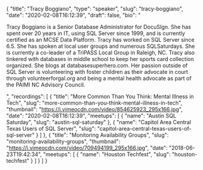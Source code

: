 {
  "title": "Tracy Boggiano",
  "type": "speaker",
  "slug": "tracy-boggiano",
  "date": "2020-02-08T16:12:39",
  "draft": false,
  "bio": "<p>Tracy Boggiano is a Senior Database Administrator for DocuSIgn. She has spent over 20 years in IT, using SQL Server since 1999, and is currently certified as an MCSE Data Platform. Tracy has worked on SQL Server since 6.5. She has spoken at local user groups and numerous SQLSaturdays. She is currently a co-leader of a TriPASS Local Group in Raleigh, NC. Tracy also tinkered with databases in middle school to keep her sports card collection organized. She blogs at databasesuperhero.com. Her passion outside of SQL Server is volunteering with foster children as their advocate in court through volunteerforgal.org and being a mental health advocate as part of the PAIMI NC Advisory Council.</p>",
  "recordings": [
    {
      "title": "More Common Than You Think: Mental Illness in Tech",
      "slug": "more-common-than-you-think-mental-illness-in-tech",
      "thumbnail": "https://i.vimeocdn.com/video/854625923_295x166.jpg",
      "date": "2020-02-08T16:12:39",
      "meetups": [
        {
          "name": "Austin SQL Saturday",
          "slug": "austin-sql-saturday"
        },
        {
          "name": "Capitol Area Central Texas Users of SQL Server",
          "slug": "capitol-area-central-texas-users-of-sql-server"
        }
      ]
    },
    {
      "title": "Monitoring Availability Groups",
      "slug": "monitoring-availability-groups",
      "thumbnail": "https://i.vimeocdn.com/video/709494199_295x166.jpg",
      "date": "2018-06-23T19:42:34",
      "meetups": [
        {
          "name": "Houston Techfest",
          "slug": "houston-techfest"
        }
      ]
    }
  ]
}